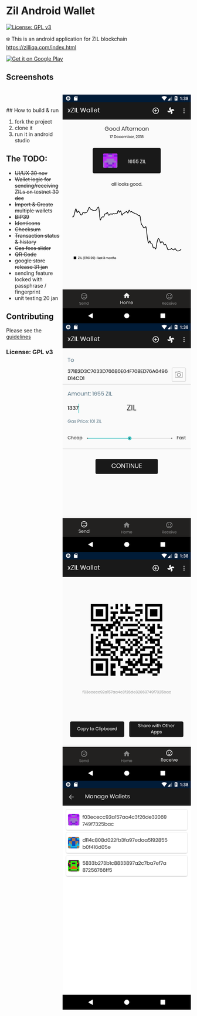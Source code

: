 # Zil Android Wallet
[![License: GPL v3](https://img.shields.io/badge/License-GPL%20v3-blue.svg)](https://www.gnu.org/licenses/gpl-3.0)

:snowflake: This is an android application for ZIL blockchain  https://zilliqa.com/index.html


<a href='https://play.google.com/store/apps/details?id=wallet.zilliqa&pcampaignid=MKT-Other-global-all-co-prtnr-py-PartBadge-Mar2515-1'><img width="200" alt='Get it on Google Play' src='https://play.google.com/intl/en_us/badges/images/generic/en_badge_web_generic.png'/></a>


## Screenshots
<br />
<img width="350" align="right" src="https://raw.githubusercontent.com/AndreiD/xzil-wallet/master/other/Screenshot_1545053897.png" alt="screenshot #1"/>
<img width="350" align="right" src="https://raw.githubusercontent.com/AndreiD/xzil-wallet/master/other/Screenshot_1545053909.png" alt="screenshot #2"/>
<br />
<img width="350" align="right" src="https://raw.githubusercontent.com/AndreiD/xzil-wallet/master/other/Screenshot_1545053914.png" alt="screenshot #3"/>
<img width="350" align="right" src="https://raw.githubusercontent.com/AndreiD/xzil-wallet/master/other/Screenshot_1545053935.png" alt="screenshot #4"/>
<br />
## How to build & run

1. fork the project
2. clone it
3. run it in android studio

## The TODO:

 - ~~UI/UX 30 nov~~
 - ~~Wallet logic for sending/receiving ZILs on testnet 30 dec~~
 - ~~Import & Create multiple wallets~~
 - ~~BIP39~~
 - ~~Identicons~~
 - ~~Checksum~~
 - ~~Transaction status & history~~
 - ~~Gas fees slider~~
 - ~~QR Code~~
 - ~~google store release 31 jan~~
 - sending feature locked with passphrase / fingerprint
 - unit testing 20 jan

## Contributing

Please see the <a href="https://github.com/AndreiD/zil-android-wallet/blob/master/other/CONTRIBUTING.md">guidelines</a>

### License: GPL v3
